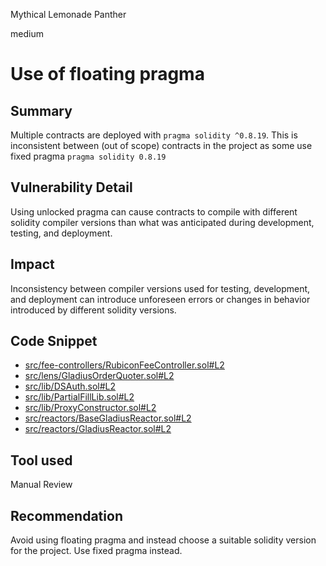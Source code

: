 Mythical Lemonade Panther

medium

# Use of floating pragma

## Summary

Multiple contracts are deployed with `pragma solidity ^0.8.19`. This is inconsistent between (out of scope) contracts in the project as some use fixed pragma `pragma solidity 0.8.19`

## Vulnerability Detail
Using unlocked pragma can cause contracts to compile with different solidity compiler versions than what was anticipated during development, testing, and deployment. 

## Impact
Inconsistency between compiler versions used for testing, development, and deployment can introduce unforeseen errors or changes in behavior introduced by different solidity versions.


## Code Snippet

- [src/fee-controllers/RubiconFeeController.sol#L2](https://github.com/sherlock-audit/2024-02-rubicon-finance/blob/11cac67919e8a1303b3a3177291b88c0c70bf03b/gladius-contracts-internal/src/fee-controllers/RubiconFeeController.sol#L2)
- [src/lens/GladiusOrderQuoter.sol#L2](https://github.com/sherlock-audit/2024-02-rubicon-finance/blob/11cac67919e8a1303b3a3177291b88c0c70bf03b/gladius-contracts-internal/src/lens/GladiusOrderQuoter.sol#L2)
- [src/lib/DSAuth.sol#L2](https://github.com/sherlock-audit/2024-02-rubicon-finance/blob/11cac67919e8a1303b3a3177291b88c0c70bf03b/gladius-contracts-internal/src/lib/DSAuth.sol#L2)
- [src/lib/PartialFillLib.sol#L2](https://github.com/sherlock-audit/2024-02-rubicon-finance/blob/11cac67919e8a1303b3a3177291b88c0c70bf03b/gladius-contracts-internal/src/lib/PartialFillLib.sol#L2)
- [src/lib/ProxyConstructor.sol#L2](https://github.com/sherlock-audit/2024-02-rubicon-finance/blob/11cac67919e8a1303b3a3177291b88c0c70bf03b/gladius-contracts-internal/src/lib/ProxyConstructor.sol#L2)
- [src/reactors/BaseGladiusReactor.sol#L2](https://github.com/sherlock-audit/2024-02-rubicon-finance/blob/11cac67919e8a1303b3a3177291b88c0c70bf03b/gladius-contracts-internal/src/reactors/BaseGladiusReactor.sol#L2)
- [src/reactors/GladiusReactor.sol#L2](https://github.com/sherlock-audit/2024-02-rubicon-finance/blob/11cac67919e8a1303b3a3177291b88c0c70bf03b/gladius-contracts-internal/src/reactors/GladiusReactor.sol#L2)

## Tool used

Manual Review

## Recommendation
Avoid using floating pragma and instead choose a suitable solidity version for the project. Use fixed pragma instead. 
